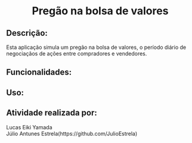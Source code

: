 <h1 align = "center">Pregão na bolsa de valores</h1>

## Descrição:
<p>
  Esta aplicação simula um pregão na bolsa de valores, o período diário de negociaçãos de ações entre compradores e vendedores.
</p>

## Funcionalidades:
<p>
  
<p/>

## Uso:
<p>
  
</p>

## Atividade realizada por:
<p>
    Lucas Eiki Yamada</br>
    Júlio Antunes Estrela(https://github.com/JulioEstrela)
</p>
